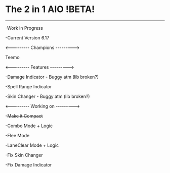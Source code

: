 # The 2 in 1 AIO !BETA!
___
-Work in Progress

-Current Version 6.17

<---------
Champions
--------->

Teemo

<---------
Features
--------->

-Damage Indicator - Buggy atm (lib broken?)

-Spell Range Indicator

-Skin Changer - Buggy atm (lib broken?)

<---------
Working on
--------->

-~~Make it Compact~~

-Combo Mode + Logic

-Flee Mode

-LaneClear Mode + Logic

-Fix Skin Changer

-Fix Damage Indicator

